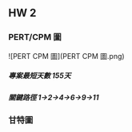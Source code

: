 ## HW 2
### PERT/CPM 圖
![PERT CPM 圖](PERT CPM 圖.png)

##### 專案最短天數 155天
##### 關鍵路徑 1→2→4→6→9→11

### 甘特圖
